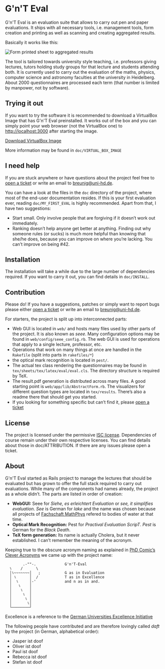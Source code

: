 G'n'T Eval
==========

G'n'T Eval is an evaluation suite that allows to carry out pen and paper
evaluations. It ships with all necessary tools, i.e. management tools, form
creation and printing as well as scanning and creating aggregated results.

Basically it works like this:

![Form printed sheet to aggregated results](http://b.uni-hd.de/gnt-eval/transform.png)

The tool is tailored towards university style teaching, i.e. professors giving
lectures, tutors holding study groups for that lecture and students attending
both. It is currently used to carry out the evaluation of the maths, physics,
computer science and astronomy faculties at the university in Heidelberg. About
2000 questionnaires are processed each term (that number is limited by manpower,
not by software).


Trying it out
-------------

If you want to try the software it is recommended to download a VirtualBox Image
that has G'n'T Eval preinstalled. It works out of the box and you can simply point
your web browser (not the VirtualBox one) to <http://localhost:3000> after
starting the image.

[Download VirtualBox Image](http://b.uni-hd.de/gnt-eval/virtualboximg.html)

More information may be found in `doc/VIRTUAL_BOX_IMAGE`


I need help
-----------

If you are stuck anywhere or have questions about the project feel free to [open a
ticket](https://github.com/breunigs/gnt-eval/issues/new) or write an email to
<breunig@uni-hd.de>.

You can have a look at the files in the `doc` directory of the project, where most
of the end-user documentation resides. If this is your first evaluation ever,
reading `doc/MY_FIRST_EVAL` is highly recommended. Apart from that, I have two
suggestions:

- Start small. Only involve people that are forgiving if it doesn’t work out
immediately.
- Ranking doesn’t help anyone get better at anything. Finding out why
someone rules (or sucks) is much more helpful than knowing that she/he does,
because you can improve on where you’re lacking. You can’t improve on being #42.


Installation
------------

The installation will take a while due to the large number of dependencies
required. If you want to carry it out, you can find details in `doc/INSTALL`.


Contribution
------------

Please do! If you have a suggestions, patches or simply want to report bugs please
either [open a ticket](https://github.com/breunigs/gnt-eval/issues/new) or write
an email to <breunig@uni-hd.de>.

For starters, the project is split up into interconnected parts:

- Web GUI is located in `web/` and hosts many files used by other parts of the
project. It is also known as _seee_. Many configuration options may be found in
`web/config/seee_config.rb`. The web GUI is used for operations that apply to a
single lecture, professor, etc.
- Operations that work on many things at once are handled in the `Rakefile` (split
into parts in `rakefiles/*`)
- the optical mark recognition is located in `pest/`.
- The actual tex class rendering the questionnaires may be found in
`tex/sheets/tex/latex/eval/eval.cls`. The directory structure is required by TeX.
- The result.pdf generation is distributed across many files. A good starting
point is `web/app/lib/AbstractForm.rb`. The visualizers for different question
types are located in `tex/results`. There’s also a readme there that should get
you started.
- If you looking for something specific but can’t find it, please
[open a ticket](https://github.com/breunigs/gnt-eval/issues/new)


License
-------

The project is licensed under the permissive [ISC
license](https://en.wikipedia.org/wiki/ISC_license). Dependencies of course remain
under their own respective licenses. You can find details about those in
doc/ATTRIBUTION. If there are any issues please open a ticket.


About
-----

G'n'T Eval started as Rails project to manage the lectures that should be
evaluated but has grown to offer the full stack required to carry out evaluations.
While many of the components had names already, the project as a whole didn’t. The
parts are listed in order of creation:

- **WebGUI:** Seee for _Siehe, es erleichtert Evaluation_ or _see, it simplifies
evaluation_. _See_ is German for _lake_ and the name was chosen because all
projects of [Fachschaft MathPhys](http://mathphys.fsk.uni-heidelberg.de/) refered
to bodies of water at that time.
- **Optical Mark Recognition:** Pest for _Practival Evaluation ScripT_. _Pest_ is
German for the _Black Death_.
- **TeX form generation:** Its name is actually Cholera, but it never established. I
can’t remember the meaning of the acronym.

Keeping true to the obscure acronym naming as explained in [PhD Comic’s Clever
Acronyms](http://www.phdcomics.com/comics.php?f=1100) we came up with the project
name:


            .-""-.             G'n'T-Eval
      ⑊    /      \
      │⑊~~~~~~~│   ;           G as in Evaluation
      │ ⑊      │  /            T as in Excellence
      │  ⑊     │-'             and n as in and.
      │   ⑊    │
      │    ⑊   │
      │     ⑊  │
      │      ⑊ │
      │       ⑊│
      └────────┘

Excellence is a reference to the [German Universities Excellence
Initiative](https://en.wikipedia.org/wiki/German_Universities_Excellence_Initiative)

The following people have contributed and are therefore lovingly called _daft_ by
the project (in German, alphabetical order):

- Jasper ist doof
- Oliver ist doof
- Paul ist doof
- Rebecca ist doof
- Stefan ist doof
